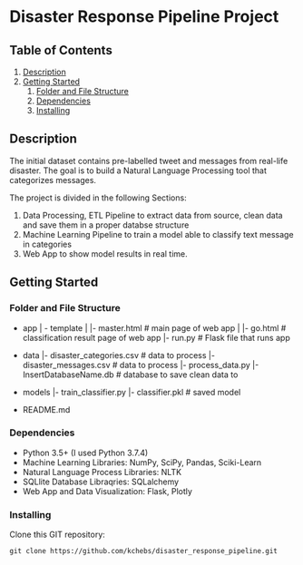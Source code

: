 # Disaster Response Pipeline Project

## Table of Contents
1. [Description](#description)
2. [Getting Started](#getting_started)
	1. [Folder and File Structure](#folder_and_file_structure)
	2. [Dependencies](#dependencies)
	3. [Installing](#installing)

<a name="descripton"></a>
## Description

The initial dataset contains pre-labelled tweet and messages from real-life disaster. 
The goal is to build a Natural Language Processing tool that categorizes messages.

The project is divided in the following Sections:

1. Data Processing, ETL Pipeline to extract data from source, clean data and save them in a proper databse structure
2. Machine Learning Pipeline to train a model able to classify text message in categories
3. Web App to show model results in real time. 

<a name="getting_started"></a>
## Getting Started

<a name="folder_and_file_structure"></a>
### Folder and File Structure

- app
| - template
| |- master.html  # main page of web app
| |- go.html  # classification result page of web app
|- run.py  # Flask file that runs app

- data
|- disaster_categories.csv  # data to process 
|- disaster_messages.csv  # data to process
|- process_data.py
|- InsertDatabaseName.db   # database to save clean data to

- models
|- train_classifier.py
|- classifier.pkl  # saved model 

- README.md

<a name="dependencies"></a>
### Dependencies
* Python 3.5+ (I used Python 3.7.4)
* Machine Learning Libraries: NumPy, SciPy, Pandas, Sciki-Learn
* Natural Language Process Libraries: NLTK
* SQLlite Database Libraqries: SQLalchemy
* Web App and Data Visualization: Flask, Plotly

<a name="installing"></a>
### Installing
Clone this GIT repository:
```
git clone https://github.com/kchebs/disaster_response_pipeline.git
```
